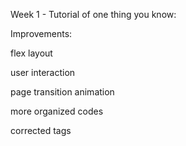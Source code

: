 Week 1 - Tutorial of one thing you know:


Improvements:

flex layout 

user interaction

page transition animation

more organized codes 

corrected tags
